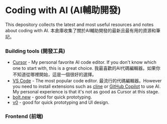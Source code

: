 # Coding with AI (AI輔助開發)
This depository collects the latest and most useful resources and notes about coding with AI. 
本倉庫收集了關於AI輔助開發的最新且最有用的資源和筆記。

### Building tools (開發工具)
- [Cursor](https://www.cursor.com/) - My personal favorite AI code editor. If you don't know which one to start with, this is a great choice. 我最喜歡的AI代碼編輯器。如果你不知道從哪裡開始，這是一個很好的選擇。
- [VS Code](https://code.visualstudio.com/) - The most popular code editor. 最流行的代碼編輯器。However you need to install extensions such as [cline](https://github.com/cline/cline) or [GitHub Copilot](https://github.com/features/copilot) to use AI. My personal experience is that it's not as good as Cursor at this stage.
- [bolt.new](https://bolt.new/) - good for quick prototyping.
- [v0](https://v0.dev/) - good for quick prototyping and UI design.

### Frontend (前端)
